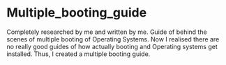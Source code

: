 # Multiple_booting_guide
Completely researched by me and written by me.
Guide of behind the scenes of multiple booting of Operating Systems.
Now I realised there are no really good guides of how actually booting and 
Operating systems get installed.
Thus, I created a multiple booting guide.
